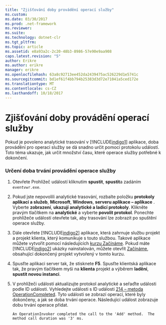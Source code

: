 ```yaml
---
title: "Zjišťování doby provádění operací služby"
ms.custom: 
ms.date: 03/30/2017
ms.prod: .net-framework
ms.reviewer: 
ms.suite: 
ms.technology: dotnet-clr
ms.tgt_pltfrm: 
ms.topic: article
ms.assetid: e8a93a2c-2c20-48b3-8986-57e90e9aa908
caps.latest.revision: "5"
author: Erikre
ms.author: erikre
manager: erikre
ms.openlocfilehash: 63a8c92713ee452da2439475ac526229d1e5741c
ms.sourcegitcommit: bd1ef61f4bb794b25383d3d72e71041a5ced172e
ms.translationtype: MT
ms.contentlocale: cs-CZ
ms.lasthandoff: 10/18/2017
---
```

# <a name="determining-service-operation-duration"></a>Zjišťování doby provádění operací služby
Pokud je povoleno analytické trasování v [!INCLUDE[indigo1](../../../../../includes/indigo1-md.md)] aplikace, doba provádění pro operaci služby se dá snadno určit pomocí protokolu událostí.  Toto téma ukazuje, jak určit množství času, které operace služby potřebné k dokončení.  
  
### <a name="determining-service-operation-execution-duration"></a>Určení doba trvání provádění operace služby  
  
1.  Otevřete Prohlížeč událostí kliknutím **spustit**, **spustit**a zadáním `eventvwr.exe`.  
  
2.  Pokud jste nepovolili analytické trasování, rozbalte položku **protokoly aplikací a služeb**, **Microsoft**, **Windows**, **serveru aplikace – aplikace** . Vyberte **zobrazení**, **ukazují analytické a ladicí protokoly**. Klikněte pravým tlačítkem na **analytické** a vyberte **povolit protokol**. Ponechte prohlížeče událostí otevřete tak, aby trasování lze zobrazit po spuštění operace služby.  
  
3.  Dále otevřete [!INCLUDE[indigo2](../../../../../includes/indigo2-md.md)] aplikace, která zahrnuje službu projekt a projekt klienta, který komunikuje s touto službou.  Takové aplikace můžete vytvořit pomocí následujících [kurzu Začínáme](../../../../../docs/framework/wcf/getting-started-tutorial.md).  Pokud máte [!INCLUDE[indigo2](../../../../../includes/indigo2-md.md)] ukázky nainstalován, můžete otevřít [Začínáme](../../../../../docs/framework/wcf/samples/getting-started-sample.md), obsahující dokončený projekt vytvořený v tomto kurzu.  
  
4.  Spusťte aplikaci server tak, že stisknete **F5**. Spusťte klientská aplikace tak, že pravým tlačítkem myši na **klienta** projekt a výběrem **ladění**, **spustit novou instanci**.  
  
5.  V prohlížeči událostí aktualizujte protokol analytické a seřaďte události podle ID události.  Vyhledejte události s ID události [214 – metoda OperationCompleted](../../../../../docs/framework/wcf/diagnostics/etw/214-operationcompleted.md).  Tyto události se zobrazí operací, které byly dokončeny, a jak se doba trvání operace.  Následující událost zobrazuje dobu trvání operace přidat.  
  
    ```Output  
    An OperationInvoker completed the call to the 'Add' method.  The method call duration was '3' ms.  
    ```
